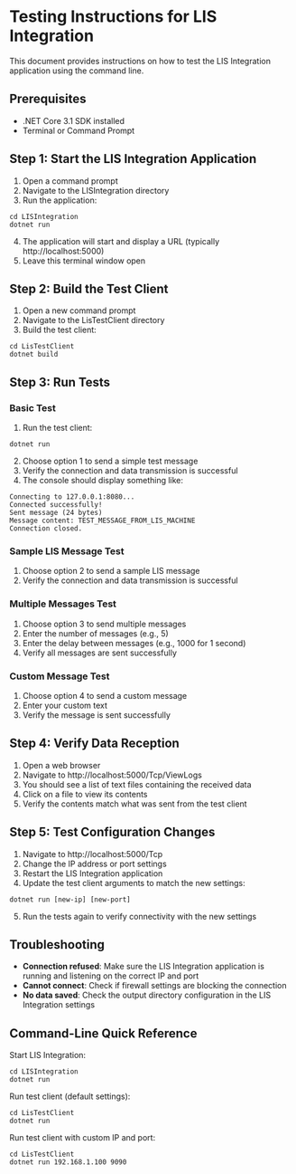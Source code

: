 # Testing Instructions for LIS Integration

This document provides instructions on how to test the LIS Integration application using the command line.

## Prerequisites

- .NET Core 3.1 SDK installed
- Terminal or Command Prompt

## Step 1: Start the LIS Integration Application

1. Open a command prompt
2. Navigate to the LISIntegration directory
3. Run the application:

```
cd LISIntegration
dotnet run
```

4. The application will start and display a URL (typically http://localhost:5000)
5. Leave this terminal window open

## Step 2: Build the Test Client

1. Open a new command prompt
2. Navigate to the LisTestClient directory
3. Build the test client:

```
cd LisTestClient
dotnet build
```

## Step 3: Run Tests

### Basic Test

1. Run the test client:

```
dotnet run
```

2. Choose option 1 to send a simple test message
3. Verify the connection and data transmission is successful
4. The console should display something like:

```
Connecting to 127.0.0.1:8080...
Connected successfully!
Sent message (24 bytes)
Message content: TEST_MESSAGE_FROM_LIS_MACHINE
Connection closed.
```

### Sample LIS Message Test

1. Choose option 2 to send a sample LIS message
2. Verify the connection and data transmission is successful

### Multiple Messages Test

1. Choose option 3 to send multiple messages
2. Enter the number of messages (e.g., 5)
3. Enter the delay between messages (e.g., 1000 for 1 second)
4. Verify all messages are sent successfully

### Custom Message Test

1. Choose option 4 to send a custom message
2. Enter your custom text
3. Verify the message is sent successfully

## Step 4: Verify Data Reception

1. Open a web browser
2. Navigate to http://localhost:5000/Tcp/ViewLogs
3. You should see a list of text files containing the received data
4. Click on a file to view its contents
5. Verify the contents match what was sent from the test client

## Step 5: Test Configuration Changes

1. Navigate to http://localhost:5000/Tcp
2. Change the IP address or port settings
3. Restart the LIS Integration application
4. Update the test client arguments to match the new settings:

```
dotnet run [new-ip] [new-port]
```

5. Run the tests again to verify connectivity with the new settings

## Troubleshooting

- **Connection refused**: Make sure the LIS Integration application is running and listening on the correct IP and port
- **Cannot connect**: Check if firewall settings are blocking the connection
- **No data saved**: Check the output directory configuration in the LIS Integration settings

## Command-Line Quick Reference

Start LIS Integration:

```
cd LISIntegration
dotnet run
```

Run test client (default settings):

```
cd LisTestClient
dotnet run
```

Run test client with custom IP and port:

```
cd LisTestClient
dotnet run 192.168.1.100 9090
```
